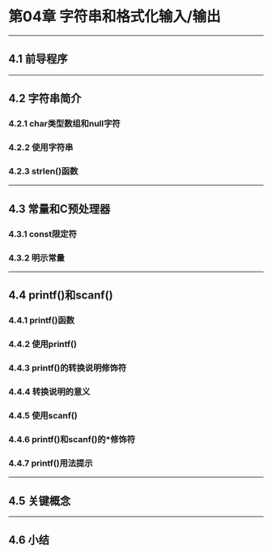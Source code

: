 # 第04章 字符串和格式化输入/输出
---
## 4.1 前导程序
---
## 4.2 字符串简介
### 4.2.1 char类型数组和null字符
### 4.2.2 使用字符串
### 4.2.3 strlen()函数
---
## 4.3 常量和C预处理器
### 4.3.1 const限定符
### 4.3.2 明示常量
---
## 4.4 printf()和scanf()
### 4.4.1 printf()函数
### 4.4.2 使用printf()
### 4.4.3 printf()的转换说明修饰符
### 4.4.4 转换说明的意义
### 4.4.5 使用scanf()
### 4.4.6 printf()和scanf()的*修饰符
### 4.4.7 printf()用法提示
---
## 4.5 关键概念
---
## 4.6 小结
